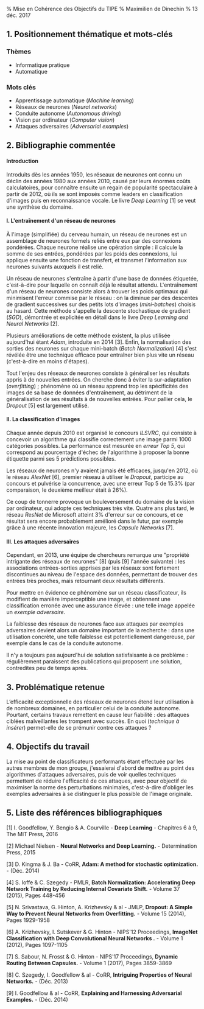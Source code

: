 % Mise en Cohérence des Objectifs du TIPE
% Maximilien de Dinechin
% 13 déc. 2017

<!-- La Mise en Cohérence des Objectifs du TIPE est constituée de 5 parties liées entre elles, tout en étant différenciées, amenant le candidat à déboucher sur les objectifs de son travail. Elles seront saisies selon l'ordre suivant:

    1. Positionnements thématiques et mots-clés (français et anglais)
    2. Bibliographie commentée (650 mots)
    3. Problématique retenue (50 mots)
    4. Objectifs du TIPE (100 mots)
    5. Liste de références bibliographiques (2 à 10 références) -->


## 1. Positionnement thématique et mots-clés

<!-- Le positionnement thématique du TIPE doit être défini par le candidat par la sélection d'un à trois thèmes dans une liste proposée lors de la saisie. Ce positionnement assurera une mise en correspondance du contenu scientifique du TIPE avec les compétences du binôme d'examinateurs qui auront à évaluer le travail du candidat.

Le choix de 5 mots-clés en français (et en anglais) incite le candidat à prendre du recul sur les éléments les plus significatifs de son travail. Ils doivent être en cohérence avec la bibliographie, la problématique et les objectifs choisis par le candidat. -->

### Thèmes

- Informatique pratique
- Automatique

### Mots clés

- Apprentissage automatique (*Machine learning*)
- Réseaux de neurones (*Neural networks*)
- Conduite autonome (*Autonomous driving*)
- Vision par ordinateur (*Computer vision*)
- Attaques adversaires (*Adversarial examples*)


## 2. Bibliographie commentée

<!-- Un travail efficace du candidat satisfaisant aux critères d'évaluation de l'épreuve du TIPE suppose obligatoirement une connaissance préalable de travaux antérieurs « balisant » le domaine choisi.

L'objectif de cette partie est donc d'inciter le candidat à mettre en cohérence son travail de TIPE par rapport à un certain contexte scientifique. L'objectif consiste à synthétiser ce contexte scientifique en analysant quelques travaux significatifs du domaine dans lequel le travail s'inscrit. Le candidat citera dans son texte, avec renvois numérotés, une liste d'ouvrages, périodiques, pages web ou tout autres documents pertinents jugés significatifs.

Cette synthèse a pour objectif l'appropriation par le candidat de son sujet : les principes généraux, les expérimentations, les lois et concepts voire certaines questions restant en suspens ou des sujets controversés. Cette synthèse circonstanciée et factuelle doit permettre au candidat d'acquérir une vision plus globale du sujet choisi en faisant apparaître plusieurs problématiques en jeu dans le domaine dont celle qu'il aura choisi de traiter.

Dans le cas d'un travail de groupe, cette bibliographie devra être commune et issue du travail collectif. -->

<!-- 649/650 mots :) -->

#### Introduction

Introduits dès les années 1950, les réseaux de neurones ont connu un déclin des années 1980 aux années 2010, causé par leurs énormes coûts calculatoires, pour connaître ensuite un regain de popularité spectaculaire à partir de 2012, où ils se sont imposés comme leaders en classification d'images puis en reconnaissance vocale. Le livre *Deep Learning* [1] se veut une synthèse du domaine.

#### I. L'entraînement d'un réseau de neurones

À l'image (simplifiée) du cerveau humain, un réseau de neurones est un assemblage de neurones formels reliés entre eux par des connexions pondérées. Chaque neurone réalise une opération simple : il calcule la somme de ses entrées, pondérées par les poids des connexions, lui applique ensuite une fonction de transfert, et transmet l'information aux neurones suivants auxquels il est relié.

Un réseau de neurones s'entraîne à partir d'une base de données étiquetée, c'est-à-dire pour laquelle on connaît déjà le résultat attendu. L'entraînement d'un réseau de neurones consiste alors à trouver les poids optimaux qui minimisent l'erreur commise par le réseau : on la diminue par des descentes de gradient successives sur des petits lots d'images (*mini-batches*) choisis au hasard. Cette méthode s'appelle la descente stochastique de gradient (*SGD*), démontrée et explicitée en détail dans le livre *Deep Learning and Neural Networks* [2].

Plusieurs améliorations de cette méthode existent, la plus utilisée aujourd'hui étant *Adam*, introduite en 2014 [3]. Enfin, la normalisation des sorties des neurones sur chaque mini-batch (*Batch Normalization*) [4] s'est révélée être une technique efficace pour entraîner bien plus vite un réseau (c'est-à-dire en moins d'étapes).

Tout l'enjeu des réseaux de neurones consiste à généraliser les résultats appris à de nouvelles entrées. On cherche donc à éviter la sur-adaptation (*overfitting*) ; phénomène où un réseau apprend trop les spécificités des images de sa base de données d'entraînement, au détriment de la généralisation de ses résultats à de nouvelles entrées. Pour pallier cela, le *Dropout* [5] est largement utilisé.


#### II. La classification d'images

Chaque année depuis 2010 est organisé le concours *ILSVRC*, qui consiste à concevoir un algorithme qui classifie correctement une image parmi 1000 catégories possibles. La performance est mesurée en *erreur Top 5*, qui correspond au pourcentage d'échec de l'algorithme à proposer la bonne étiquette parmi ses 5 prédictions possibles.

Les réseaux de neurones n'y avaient jamais été efficaces, jusqu'en 2012, où le réseau *AlexNet* [6], premier réseau à utiliser le *Dropout*, participe au concours et pulvérise la concurrence, avec une erreur Top 5 de 15.3% (par comparaison, le deuxième meilleur était à 26%).

Ce coup de tonnerre provoque un bouleversement du domaine de la vision par ordinateur, qui adopte ces techniques très vite. Quatre ans plus tard, le réseau *ResNet* de Microsoft atteint 3% d'erreur sur ce concours, et ce résultat sera encore probablement amélioré dans le futur, par exemple grâce à une récente innovation majeure, les *Capsule Networks* [7].

#### III. Les attaques adversaires

Cependant, en 2013, une équipe de chercheurs remarque une "propriété intrigante des réseaux de neurones" [8] (puis [9] l'année suivante) : les associations entrées-sorties apprises par les réseaux sont fortement discontinues au niveau de l'espace des données, permettant de trouver des entrées très proches, mais retournant deux résultats différents.

Pour mettre en évidence ce phénomène sur un réseau classificateur, ils modifient de manière imperceptible une image, et obtiennent une classification erronée avec une assurance élevée : une telle image appelée un *exemple adversaire*.

La faiblesse des réseaux de neurones face aux attaques par exemples adversaires devient alors un domaine important de la recherche : dans une utilisation concrète, une telle faiblesse est potentiellement dangereuse, par exemple dans le cas de la conduite autonome.

Il n'y a toujours pas aujourd'hui de solution satisfaisante à ce problème : régulièrement paraissent des publications qui proposent une solution, contredites peu de temps après.


## 3. Problématique retenue

<!-- Dans cette partie, le candidat doit clairement dégager un phénomène à étudier, une propriété à mesurer, à établir ou démontrer... La finalité est de définir une problématique mise en évidence dans la bibliographie commentée et présentant un regard ou une approche personnels, soit dans des domaines classiques, soit dans des domaines insuffisamment traités au vu de la littérature consultée. Dans tous les cas, la problématique retenue devra traduire la capacité du candidat à faire preuve d’initiative. Dans le cas d’un travail de groupe, cette problématique devra être commune et issue d’un choix collectif. -->

<!-- 50 mots -->

L’efficacité exceptionnelle des réseaux de neurones étend leur utilisation à de nombreux domaines, en particulier celui de la conduite autonome. Pourtant, certains travaux remettent en cause leur fiabilité : des attaques ciblées malveillantes les trompent avec succès. En quoi (*technique à insérer*) permet-elle de se prémunir contre ces attaques ?


## 4. Objectifs du travail

<!-- Le candidat, ayant clairement délimité sa problématique sur la base de sa bibliographie commentée, doit ensuite, de manière concise, énoncer les objectifs qu'il se propose d'atteindre à l’issue de son travail en réponse à sa problématique. Spécifique à chaque membre d'un éventuel groupe, cette quatrième partie permet de positionner individuellement le travail de TIPE du candidat. -->

<!-- 100 mots -->

La mise au point de classificateurs performants étant effectuée par les autres membres de mon groupe, j'essaierai d'abord de mettre au point des algorithmes d'attaques adversaires, puis de voir quelles techniques permettent de réduire l'efficacité de ces attaques, avec pour objectif de maximiser la norme des perturbations minimales, c'est-à-dire d'obliger les exemples adversaires à se distinguer le plus possible de l'image originale.

## 5. Liste des références bibliographiques

<!-- Ce champ comporte une liste de références bibliographiques débutant par un numéro d'ordre [N°] correspondant à la numérotation utilisée dans la bibliographie commentée. Le candidat devra se conformer aux règles suivantes d'édition de ces références :

[Ouvrage]       Auteur  -  Titre de  l'ouvrage       -  Chapitre, Éditeur, Année
[Publication]   Auteur  -  Nom du périodique, Titre  -  Volume (année), Pages
[Conférence]    Auteur  -  Nom de la conférence      -  Année, Lieu
[Site Internet] URL avec infos complémentaires, Date de consultation -->

[1]
I. Goodfellow, Y. Bengio & A. Courville -
**Deep Learning** -
Chapitres 6 à 9, The MIT Press, 2016

[2]
Michael Nielsen -
**Neural Networks and Deep Learning.** -
Determination Press, 2015

[3]
D. Kingma & J. Ba -
CoRR, **Adam: A method for stochastic optimization.** -
(Déc. 2014)

[4]
S. Ioffe & C. Szegedy -
PMLR, **Batch Normalization: Accelerating Deep Network Training by Reducing Internal Covariate Shift.** -
Volume 37 (2015), Pages 448-456

[5]
N. Srivastava, G. Hinton, A. Krizhevsky & al -
JMLP, **Dropout: A Simple Way to Prevent Neural Networks from Overfitting.** -
Volume 15 (2014), Pages 1929-1958

[6]
A. Krizhevsky, I. Sutskever & G. Hinton -
NIPS'12 Proceedings, **ImageNet Classification with Deep Convolutional Neural Networks .** -
Volume 1 (2012), Pages 1097-1105

[7]
S. Sabour, N. Frosst & G. Hinton -
NIPS'17 Proceedings, **Dynamic Routing Between Capsules.** -
Volume 1 (2017), Pages 3859-3869

[8]
C. Szegedy, I. Goodfellow & al -
CoRR, **Intriguing Properties of Neural Networks.** -
(Déc. 2013)

[9]
I. Goodfellow & al -
CoRR, **Explaining and Harnessing Adversarial Examples.** -
(Déc. 2014)
